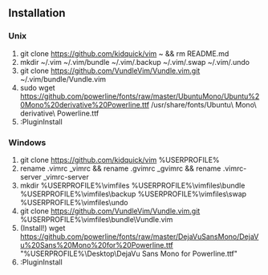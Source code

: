 Installation
------------

### Unix
1. git clone https://github.com/kidquick/vim ~ && rm README.md
2. mkdir ~/.vim ~/.vim/bundle ~/.vim/.backup ~/.vim/.swap ~/.vim/.undo
3. git clone https://github.com/VundleVim/Vundle.vim.git ~/.vim/bundle/Vundle.vim
4. sudo wget https://github.com/powerline/fonts/raw/master/UbuntuMono/Ubuntu%20Mono%20derivative%20Powerline.ttf /usr/share/fonts/Ubuntu\ Mono\ derivative\ Powerline.ttf
5. :PluginInstall

### Windows
1. git clone https://github.com/kidquick/vim %USERPROFILE%
2. rename .vimrc _vimrc && rename .gvimrc _gvimrc && rename .vimrc-server _vimrc-server
3. mkdir %USERPROFILE%\vimfiles %USERPROFILE%\vimfiles\bundle %USERPROFILE%\vimfiles\backup %USERPROFILE%\vimfiles\swap %USERPROFILE%\vimfiles\undo
4. git clone https://github.com/VundleVim/Vundle.vim.git %USERPROFILE%\vimfiles\bundle\Vundle.vim
5. (Install!) wget https://github.com/powerline/fonts/raw/master/DejaVuSansMono/DejaVu%20Sans%20Mono%20for%20Powerline.ttf "%USERPROFILE%\Desktop\DejaVu Sans Mono for Powerline.ttf"
6. :PluginInstall
